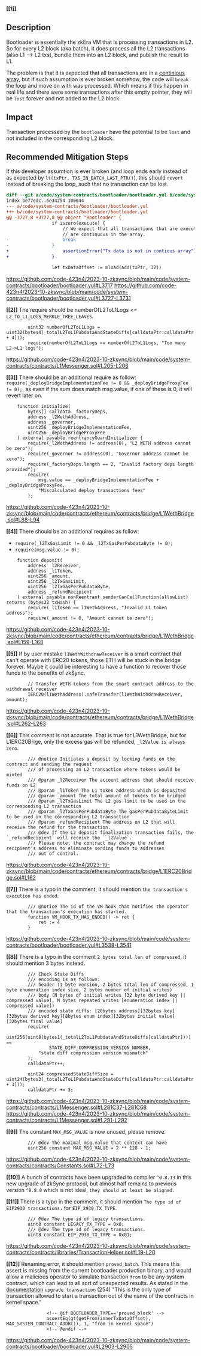 **[[1]]** 
## Description
Bootloader is essentially the zkEra VM that is processing transactions in L2. So for every L2 block (aka batch), it does process all the L2 transactions (also L1 --> L2 txs), bundle them into an L2 block, and publish the result to L1.

The problem is that it is expected that all transactions are in a [continious array](https://github.com/code-423n4/2023-10-zksync/blob/main/code/system-contracts/bootloader/bootloader.yul#L3728-L3729), but if such assumption is ever broken somehow, the code will `break` the loop and move on with was processed. Which means if this happen in real life and there were some transactions after this empty pointer, they will be `lost` forever and not added to the L2 block.

## Impact
Transaction processed by the `bootloader` have the potential to be `lost` and not included in the corresponding L2 block.

## Recommended Mitigation Steps
If this developer assumtion is ever broken (and loop ends early instead of as expected by `lt(txPtr, TXS_IN_BATCH_LAST_PTR()`), this should `revert` instead of breaking the loop, such that no transaction can be lost.

```diff
diff --git a/code/system-contracts/bootloader/bootloader.yul b/code/system-contracts/bootloader/bootloader.yul
index be77edc..5e34254 100644
--- a/code/system-contracts/bootloader/bootloader.yul
+++ b/code/system-contracts/bootloader/bootloader.yul
@@ -3727,8 +3727,8 @@ object "Bootloader" {
                 if iszero(execute) {
                     // We expect that all transactions that are executed
                     // are continuous in the array.
-                    break
-                }
+                    assertionError("Tx data is not in contious array")
+                }

                 let txDataOffset := mload(add(txPtr, 32))
```
https://github.com/code-423n4/2023-10-zksync/blob/main/code/system-contracts/bootloader/bootloader.yul#L3717
https://github.com/code-423n4/2023-10-zksync/blob/main/code/system-contracts/bootloader/bootloader.yul#L3727-L3731

**[[2]]** 
The require should be numberOfL2ToL1Logs <= `L2_TO_L1_LOGS_MERKLE_TREE_LEAVES`. 
```solidity
        uint32 numberOfL2ToL1Logs = uint32(bytes4(_totalL2ToL1PubdataAndStateDiffs[calldataPtr:calldataPtr + 4]));
        require(numberOfL2ToL1Logs <= numberOfL2ToL1Logs, "Too many L2->L1 logs");
```
https://github.com/code-423n4/2023-10-zksync/blob/main/code/system-contracts/contracts/L1Messenger.sol#L205-L206


**[[3]]** 
There should be an additional require as follow: `require(_deployBridgeImplementationFee != 0 && _deployBridgeProxyFee != 0);`, as even if the sum does match msg.value, if one of these is 0, it will revert later on.
```solidity
    function initialize(
        bytes[] calldata _factoryDeps,
        address _l2WethAddress,
        address _governor,
        uint256 _deployBridgeImplementationFee,
        uint256 _deployBridgeProxyFee
    ) external payable reentrancyGuardInitializer {
        require(_l2WethAddress != address(0), "L2 WETH address cannot be zero");
        require(_governor != address(0), "Governor address cannot be zero");
        require(_factoryDeps.length == 2, "Invalid factory deps length provided");
        require(
            msg.value == _deployBridgeImplementationFee + _deployBridgeProxyFee,
            "Miscalculated deploy transactions fees"
        );
```
https://github.com/code-423n4/2023-10-zksync/blob/main/code/contracts/ethereum/contracts/bridge/L1WethBridge.sol#L88-L94


**[[4]]** 
There should be an additional requires as follow: 
- `require(_l2TxGasLimit != 0 && _l2TxGasPerPubdataByte != 0);`
- `require(msg.value != 0);`
```solidity
    function deposit(
        address _l2Receiver,
        address _l1Token,
        uint256 _amount,
        uint256 _l2TxGasLimit,
        uint256 _l2TxGasPerPubdataByte,
        address _refundRecipient
    ) external payable nonReentrant senderCanCallFunction(allowList) returns (bytes32 txHash) {
        require(_l1Token == l1WethAddress, "Invalid L1 token address");
        require(_amount != 0, "Amount cannot be zero");
```
https://github.com/code-423n4/2023-10-zksync/blob/main/code/contracts/ethereum/contracts/bridge/L1WethBridge.sol#L159-L168


**[[5]]** 
If by user mistake `l1WethWithdrawReceiver` is a smart contract that can't operate with ERC20 tokens, those ETH will be stuck in the bridge forever. Maybe it could be interesting to have a function to recover those funds to the benefits of zkSync.
```solidity
        // Transfer WETH tokens from the smart contract address to the withdrawal receiver
        IERC20(l1WethAddress).safeTransfer(l1WethWithdrawReceiver, amount);
```
https://github.com/code-423n4/2023-10-zksync/blob/main/code/contracts/ethereum/contracts/bridge/L1WethBridge.sol#L262-L263


**[[6]]** 
This comment is not accurate. That is true for L1WethBridge, but for L1ERC20Brige, only the excess gas will be refunded, `_l2Value is always zero`. 
```solidity
		/// @notice Initiates a deposit by locking funds on the contract and sending the request
		/// of processing an L2 transaction where tokens would be minted
		/// @param _l2Receiver The account address that should receive funds on L2
		/// @param _l1Token The L1 token address which is deposited
		/// @param _amount The total amount of tokens to be bridged
		/// @param _l2TxGasLimit The L2 gas limit to be used in the corresponding L2 transaction
		/// @param _l2TxGasPerPubdataByte The gasPerPubdataByteLimit to be used in the corresponding L2 transaction
		/// @param _refundRecipient The address on L2 that will receive the refund for the transaction.
		/// @dev If the L2 deposit finalization transaction fails, the `_refundRecipient` will receive the `_l2Value`.
		/// Please note, the contract may change the refund recipient's address to eliminate sending funds to addresses
		/// out of control.
```
https://github.com/code-423n4/2023-10-zksync/blob/main/code/contracts/ethereum/contracts/bridge/L1ERC20Bridge.sol#L162


**[[7]]** 
There is a typo in the comment, it should mention `the transaction's execution has ended`.
```solidity
		/// @notice The id of the VM hook that notifies the operator that the transaction's execution has started.
		function VM_HOOK_TX_HAS_ENDED() -> ret {
			ret := 4
		}
```
https://github.com/code-423n4/2023-10-zksync/blob/main/code/system-contracts/bootloader/bootloader.yul#L3538-L3541


**[[8]]** 
There is a typo in the comment `2 bytes total len of compressed`, it should mention 3 bytes instead.
```solidity
        /// Check State Diffs
        /// encoding is as follows:
        /// header (1 byte version, 2 bytes total len of compressed, 1 byte enumeration index size, 2 bytes number of initial writes)
        /// body (N bytes of initial writes [32 byte derived key || compressed value], M bytes repeated writes [enumeration index || compressed value])
        /// encoded state diffs: [20bytes address][32bytes key][32bytes derived key][8bytes enum index][32bytes initial value][32bytes final value]
        require(
            uint256(uint8(bytes1(_totalL2ToL1PubdataAndStateDiffs[calldataPtr]))) ==
                STATE_DIFF_COMPRESSION_VERSION_NUMBER,
            "state diff compression version mismatch"
        );
        calldataPtr++;

        uint24 compressedStateDiffSize = uint24(bytes3(_totalL2ToL1PubdataAndStateDiffs[calldataPtr:calldataPtr + 3]));
        calldataPtr += 3;
```
https://github.com/code-423n4/2023-10-zksync/blob/main/code/system-contracts/contracts/L1Messenger.sol#L281C37-L281C68
https://github.com/code-423n4/2023-10-zksync/blob/main/code/system-contracts/contracts/L1Messenger.sol#L291-L292



**[[9]]** 
The constant `MAX_MSG_VALUE` is now unused, please remove. 
```solidity
		/// @dev The maximal msg.value that context can have
		uint256 constant MAX_MSG_VALUE = 2 ** 128 - 1;
```
https://github.com/code-423n4/2023-10-zksync/blob/main/code/system-contracts/contracts/Constants.sol#L72-L73


**[[10]]** 
A bunch of contracts have been upgraded to compiler `^0.8.13` in this new upgrade of zkSync protocol, but almost half remains to previous version `^0.8.0` which is not ideal, `they should at least be aligned`.

**[[11]]** 
There is a typo in the comment, it should mention `The type id of EIP2930 transactions.` for `EIP_2930_TX_TYPE`.
```solidity
		/// @dev The type id of legacy transactions.
		uint8 constant LEGACY_TX_TYPE = 0x0;
		/// @dev The type id of legacy transactions.
		uint8 constant EIP_2930_TX_TYPE = 0x01;
```
https://github.com/code-423n4/2023-10-zksync/blob/main/code/system-contracts/contracts/libraries/TransactionHelper.sol#L19-L20


**[[12]]** 
Renaming error, it should mention `proved_batch`. This means this assert is missing from the current bootloader production binary, and would allow a malicious operator to simulate transaction `from` to be any system contract, which can lead to all sort of unexpected results. As stated in the [documentation](https://github.com/code-423n4/2023-10-zksync/blob/main/docs/Smart%20contract%20Section/System%20contracts%20bootloader%20description.md#transaction-types--their-validation) `upgrade transaction` (254) "This is the only type of transaction allowed to start a transaction out of the name of the contracts in kernel space."
```solidity
               <!-- @if BOOTLOADER_TYPE=='proved_block' -->
               assertEq(gt(getFrom(innerTxDataOffset), MAX_SYSTEM_CONTRACT_ADDR()), 1, "from in kernel space")
               <!-- @endif -->
```

https://github.com/code-423n4/2023-10-zksync/blob/main/code/system-contracts/bootloader/bootloader.yul#L2903-L2905

